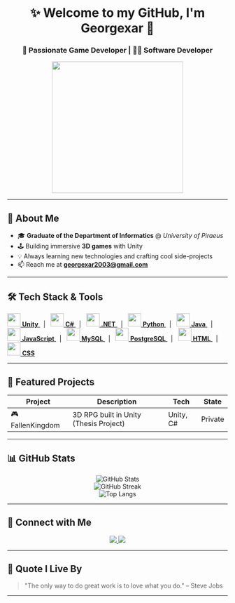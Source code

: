 <h1 align="center">✨ Welcome to my GitHub, I'm Georgexar 👋</h1>
<h3 align="center">🚀 Passionate Game Developer | 👨‍💻 Software Developer</h3>

<div align="center">
  <img src="https://media.giphy.com/media/qgQUggAC3Pfv687qPC/giphy.gif" width="300" />
</div>

---

## 🧠 About Me

- 🎓 **Graduate of the Department of Informatics** @ *University of Piraeus*
- 🕹️ Building immersive **3D games** with Unity
- 💡 Always learning new technologies and crafting cool side-projects
- 📫 Reach me at **georgexar2003@gmail.com**

---

## 🛠️ Tech Stack & Tools

<p align="left">
  <a href="https://unity.com/" target="_blank">
    <img src="https://cdn.jsdelivr.net/gh/devicons/devicon/icons/unity/unity-original.svg" width="30"/> <b>Unity</b>
  </a> &nbsp; | &nbsp;
  <a href="https://learn.microsoft.com/en-us/dotnet/csharp/" target="_blank">
    <img src="https://cdn.jsdelivr.net/gh/devicons/devicon/icons/csharp/csharp-original.svg" width="30"/> <b>C#</b>
  </a> &nbsp; | &nbsp;
  <a href="https://dotnet.microsoft.com/" target="_blank">
    <img src="https://cdn.jsdelivr.net/gh/devicons/devicon/icons/dot-net/dot-net-original-wordmark.svg" width="30"/> <b>.NET</b>
  </a> &nbsp; | &nbsp;
  <a href="https://www.python.org/" target="_blank">
    <img src="https://cdn.jsdelivr.net/gh/devicons/devicon/icons/python/python-original.svg" width="30"/> <b>Python</b>
  </a> &nbsp; | &nbsp;
  <a href="https://www.java.com/" target="_blank">
    <img src="https://cdn.jsdelivr.net/gh/devicons/devicon/icons/java/java-original.svg" width="30"/> <b>Java</b>
  </a> &nbsp; | &nbsp;
  <a href="https://developer.mozilla.org/en-US/docs/Web/JavaScript" target="_blank">
    <img src="https://cdn.jsdelivr.net/gh/devicons/devicon/icons/javascript/javascript-original.svg" width="30"/> <b>JavaScript</b>
  </a> &nbsp; | &nbsp;
  <a href="https://www.mysql.com/" target="_blank">
    <img src="https://cdn.jsdelivr.net/gh/devicons/devicon/icons/mysql/mysql-original-wordmark.svg" width="30"/> <b>MySQL</b>
  </a> &nbsp; | &nbsp;
  <a href="https://www.postgresql.org/" target="_blank">
    <img src="https://cdn.jsdelivr.net/gh/devicons/devicon/icons/postgresql/postgresql-original-wordmark.svg" width="30"/> <b>PostgreSQL</b>
  </a> &nbsp; | &nbsp;
  <a href="https://www.w3schools.com/html/" target="_blank">
    <img src="https://cdn.jsdelivr.net/gh/devicons/devicon/icons/html5/html5-original-wordmark.svg" width="30"/> <b>HTML</b>
  </a> &nbsp; | &nbsp;
  <a href="https://www.w3schools.com/css/" target="_blank">
    <img src="https://cdn.jsdelivr.net/gh/devicons/devicon/icons/css3/css3-original-wordmark.svg" width="30"/> <b>CSS</b>
  </a>
</p>

---

## 🌟 Featured Projects

| Project | Description | Tech | State
|--------|-------------|------|------|
| 🎮 FallenKingdom | 3D RPG built in Unity (Thesis Project) | Unity, C# | Private 

---

## 📊 GitHub Stats

<p align="center">
  <img src="https://github-readme-stats.vercel.app/api?username=georgexar&show_icons=true&theme=radical" alt="GitHub Stats"/>
  <br/>
  <img src="https://github-readme-streak-stats.herokuapp.com?user=georgexar&theme=radical&hide_border=true" alt="GitHub Streak"/>
  <br/>
  <img src="https://github-readme-stats.vercel.app/api/top-langs/?username=georgexar&layout=compact&theme=radical" alt="Top Langs"/>
</p>

---

## 🔗 Connect with Me

<p align="center">
  <a href="mailto:georgexar2003@gmail.com">
    <img src="https://img.shields.io/badge/Email-D14836?style=for-the-badge&logo=gmail&logoColor=white" />
  </a>
  <a href="https://www.linkedin.com/in/george-charitos-8b686a30b/" target="_blank">
    <img src="https://img.shields.io/badge/LinkedIn-0077B5?style=for-the-badge&logo=linkedin&logoColor=white" />
  </a>
</p>

---

## 💬 Quote I Live By

> "The only way to do great work is to love what you do." – Steve Jobs


---

